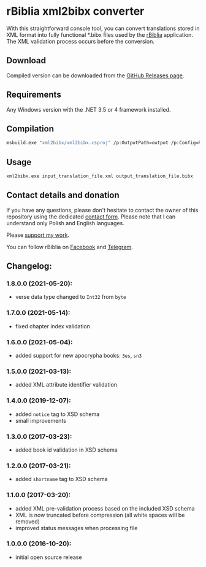 # rBiblia xml2bibx converter

With this straightforward console tool, you can convert translations stored in XML format into fully functional *.bibx files used by the [rBiblia](https://rbiblia.toborek.info) application. The XML validation process occurs before the conversion.

## Download

Compiled version can be downloaded from the [GitHub Releases page](https://github.com/rBiblia/xml2bibx/releases).

## Requirements

Any Windows version with the .NET 3.5 or 4 framework installed.

## Compilation

```bash
msbuild.exe "xml2bibx/xml2bibx.csproj" /p:OutputPath=output /p:Config=Release
```

## Usage

```bash
xml2bibx.exe input_translation_file.xml output_translation_file.bibx
```

## Contact details and donation

If you have any questions, please don't hesitate to contact the owner of this repository using the dedicated [contact form](https://kontakt.toborek.info). Please note that I can understand only Polish and English languages.

Please [support my work](https://rbiblia.toborek.info/donation/).

You can follow rBiblia on [Facebook](https://www.facebook.com/rBiblia) and [Telegram](https://t.me/rBiblia).

## Changelog:

### 1.8.0.0 (2021-05-20):
* verse data type changed to `Int32` from `byte`

### 1.7.0.0 (2021-05-14):
* fixed chapter index validation

### 1.6.0.0 (2021-05-04):
* added support for new apocrypha books: `3es`, `sn3`

### 1.5.0.0 (2021-03-13):
* added XML attribute identifier validation

### 1.4.0.0 (2019-12-07):
* added `notice` tag to XSD schema
* small improvements

### 1.3.0.0 (2017-03-23):
* added book id validation in XSD schema

### 1.2.0.0 (2017-03-21):
* added `shortname` tag to XSD schema

### 1.1.0.0 (2017-03-20):
* added XML pre-validation process based on the included XSD schema
* XML is now truncated before compression (all white spaces will be removed)
* improved status messages when processing file

### 1.0.0.0 (2016-10-20):
* initial open source release
